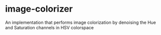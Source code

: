 # image-colorizer
An implementation that performs image colorization by denoising the Hue and Saturation channels in HSV colorspace
